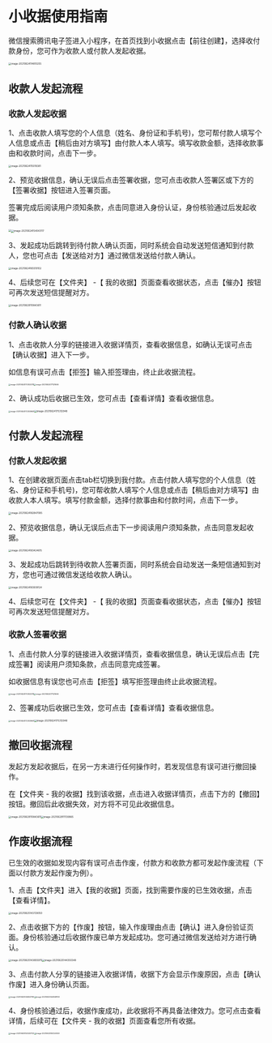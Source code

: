 # 小收据使用指南

微信搜索腾讯电子签进入小程序，在首页找到小收据点击【前往创建】，选择收付款身份，您可作为收款人或付款人发起收据。

<img src="https://main.qcloudimg.com/raw/ab8a5abbdc60928a2689630d610684fe.png" alt="image-20210624114810255" style="zoom: 33%;" />



## 收款人发起流程

### 收款人发起收据

1、点击收款人填写您的个人信息（姓名、身份证和手机号)，您可帮付款人填写个人信息或点击【稍后由对方填写】由付款人本人填写。填写收款金额，选择收款事由和收款时间，点击下一步。

<img src="https://main.qcloudimg.com/raw/b30179177e9ee01f6ee501ce6696824b.png" alt="image-20210624115019381" style="zoom:33%;" />

2、预览收据信息，确认无误后点击签署收据，您可点击收款人签署区或下方的【签署收据】按钮进入签署页面。

签署完成后阅读用户须知条款，点击同意进入身份认证，身份核验通过后发起收据。

<img src="https://main.qcloudimg.com/raw/a4a7b068b2754f2bdec828bf6eee1f98.png" style="zoom:33%;" /><img src="https://main.qcloudimg.com/raw/2cf9a5e0a1fd09e3cff896bd8de9d67e.png" alt="image-20210624154043117" style="zoom:33%;" />



3、发起成功后跳转到待付款人确认页面，同时系统会自动发送短信通知到付款人，您也可点击【发送给对方】通过微信发送给付款人确认。

<img src="https://main.qcloudimg.com/raw/35387736107dd958a926da93d5646749.png" alt="image-20210624165519102" style="zoom:33%;" />

4、后续您可在【文件夹】 -【 我的收据】页面查看收据状态，点击【催办】按钮可再次发送短信提醒对方。

<img src="https://main.qcloudimg.com/raw/8cbd1698c5c70d8abd8ca9c0596e0e8b.png" alt="image-20210629110843611" style="zoom:33%;" />

### 付款人确认收据

1、点击收款人分享的链接进入收据详情页，查看收据信息，如确认无误可点击【确认收据】进入下一步。

如信息有误可点击【拒签】输入拒签理由，终止此收据流程。

<img src="https://main.qcloudimg.com/raw/71b1719d0e7535c778dce92f91489abd.png" alt="image-20210624170302078" style="zoom: 25%;" /><img src="https://main.qcloudimg.com/raw/378475bcf5fba6e85c57ff026df241ea.png" alt="image-20210624171121666" style="zoom:25%;" />



2、确认成功后收据已生效，您可点击【查看详情】查看收据信息。

<img src="https://main.qcloudimg.com/raw/3abab7d3ef202447882841940cf3f77d.png" alt="image-20210624172303668" style="zoom:25%;" /><img src="https://main.qcloudimg.com/raw/36b86c82ed9ddb88c5f7388a788d9717.png" alt="image-20210624175312948" style="zoom:33%;" />



## 付款人发起流程

### 付款人发起收据

1、在创建收据页面点击tab栏切换到我付款。点击付款人填写您的个人信息（姓名、身份证和手机号)，您可帮收款人填写个人信息或点击【稍后由对方填写】由收款人本人填写。填写付款金额，选择付款事由和付款时间，点击下一步。

<img src="https://main.qcloudimg.com/raw/d8b941195d83a4cca29c8662a370d7f5.png" alt="image-20210624182847085" style="zoom:33%;" />

2、预览收据信息，确认无误后点击下一步阅读用户须知条款，点击同意发起收据。

<img src="https://main.qcloudimg.com/raw/5069de38dbcc222e42168331817ba2bf.png" alt="image-20210624183424615" style="zoom:33%;" />

3、发起成功后跳转到待收款人签署页面，同时系统会自动发送一条短信通知到对方，您也可通过微信发送给收款人确认。

<img src="https://main.qcloudimg.com/raw/39491c06113c69082b3ba44fec4c970c.png" alt="image-20210624183939124" style="zoom:33%;" />

4、后续您可在【文件夹】 -【 我的收据】页面查看收据状态，点击【催办】按钮可再次发送短信提醒对方。



### 收款人签署收据

1、点击付款人分享的链接进入收据详情页，查看收据信息，确认无误后点击【完成签署】阅读用户须知条款，点击同意完成签署。

如收据信息有误您也可点击【拒签】填写拒签理由终止此收据流程。

<img src="https://main.qcloudimg.com/raw/2ee8c3984a78d77c25e9d87b550c98f3.png" alt="image-20210624170302078" style="zoom: 25%;" /><img src="https://main.qcloudimg.com/raw/fc26c01c0c91a7a5e3e0e06d351c2ce6.png" alt="image-20210624171121666" style="zoom:25%;" />



2、签署成功后收据已生效，您可点击【查看详情】查看收据信息。

<img src="https://main.qcloudimg.com/raw/b342720f9534af7fd375f6ab15aa8cad.png" alt="image-20210624172303668" style="zoom:25%;" /><img src="https://main.qcloudimg.com/raw/577c8994e085f8d880f5fd8d71512ac5.png" alt="image-20210624175312948" style="zoom: 33%;" />

## 撤回收据流程

发起方发起收据后，在另一方未进行任何操作时，若发现信息有误可进行撤回操作。

在【文件夹 - 我的收据】找到该收据，点击进入收据详情页，点击下方的【撤回】按钮。撤回后此收据失效，对方将不可见此收据信息。

<img src="https://main.qcloudimg.com/raw/8cbd1698c5c70d8abd8ca9c0596e0e8b.png" alt="image-20210629110843611" style="zoom:33%;" /><img src="https://main.qcloudimg.com/raw/00887f0417efde49e96bf99fce87eae5.png" alt="image-20210629111139965" style="zoom:33%;" />





## 作废收据流程

已生效的收据如发现内容有误可点击作废，付款方和收款方都可发起作废流程（下面以付款方发起作废为例）。

1、点击【文件夹】进入【我的收据】页面，找到需要作废的已生效收据，点击【查看详情】。

<img src="https://main.qcloudimg.com/raw/abc5385feb34468456294dea7bc3c31f.png" alt="image-20210625143729050" style="zoom:33%;" />

2、点击收据下方的【作废】按钮，输入作废理由点击【确认】进入身份验证页面。身份核验通过后收据作废已单方发起成功。您可通过微信发送给对方进行确认。

<img src="https://main.qcloudimg.com/raw/408d0073da56d55703ec8834abf213cd.png" alt="image-20210625143855975" style="zoom:33%;" /><img src="https://main.qcloudimg.com/raw/060419b0e00ae27a1ed2c30e92a1af61.png" alt="image-20210625144350348" style="zoom:33%;" />

3、点击付款人分享的链接进入收据详情，收据下方会显示作废原因，点击【确认作废】进入身份确认页面。

<img src="https://main.qcloudimg.com/raw/16add76e98aadc4a4156f3af82bb1357.png" alt="image-20210625145653799" style="zoom:25%;" /><img src="https://main.qcloudimg.com/raw/cd31eb7bb9d5cc4b1a56e1e7c5e69b0c.png" alt="image-20210625144849193" style="zoom:25%;" />

4、身份核验通过后，收据作废成功，此收据将不再具备法律效力。您可点击查看详情，后续可在【文件夹 - 我的收据】页面查看您所有收据。

<img src="https://main.qcloudimg.com/raw/42ac39bdfba3bfd0dadf10b6338fd0fb.png" alt="image-20210625150020703" style="zoom: 25%;" /><img src="https://main.qcloudimg.com/raw/bbfd91aa93a92f2421c84484209e3a33.png" alt="image-20210625150324149" style="zoom: 25%;" />



